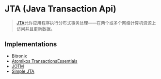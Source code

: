 # JTA (Java Transaction Api)

> [JTA](http://baike.baidu.com/link?url=q4MNIj4OMWJqT552Ozf6Yy8plXTF3flKozyRJ3UISklpVeWSDOoDz3UgNHMp-c4UibJaPHaxZ8Jcu-JVCgwAh_)允许应用程序执行分布式事务处理——在两个或多个网络计算机资源上访问并且更新数据。


## Implementations

-   [Bitronix](https://github.com/bitronix/btm)
-   [Atomikos TransactionsEssentials](http://www.atomikos.com/Main/TransactionsEssentials)
-   [JOTM](http://jotm.ow2.org/)
-   [Simple JTA](http://simplejta.sourceforge.net/)